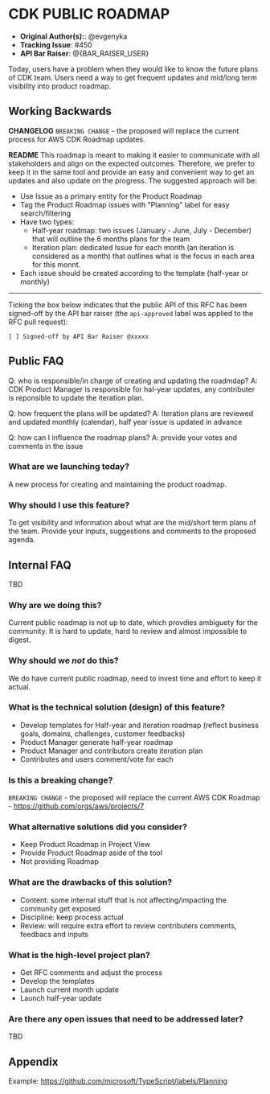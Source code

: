 # CDK PUBLIC ROADMAP

* **Original Author(s):**: @evgenyka
* **Tracking Issue**: #450
* **API Bar Raiser**: @{BAR_RAISER_USER}

Today, users have a problem when they would like to know the future plans of CDK team. Users need a way to get frequent updates and mid/long term visibility into product roadmap.

## Working Backwards

**CHANGELOG** 
`BREAKING CHANGE` - the proposed will replace the current process for AWS CDK Roadmap updates.

**README**
This roadmap is meant to making it easier to communicate with all stakeholders and align on the expected outcomes. Therefore, we prefer to keep it in the same tool and provide an easy and convenient way to get an updates and also update on the progress.
The suggested approach will be:
- Use Issue as a primary entity for the Product Roadmap
- Tag the Product Roadmap issues with "Planning" label for easy search/filtering
- Have two types:
    - Half-year roadmap: two issues (January - June, July - December) that will outline the 6 months plans for the team
    - Iteration plan: dedicated Issue for each month (an iteration is considered as a month) that outlines what is the focus in each area for this monnt.
- Each issue should be created according to the template (half-year or monthly)

---

Ticking the box below indicates that the public API of this RFC has been
signed-off by the API bar raiser (the `api-approved` label was applied to the
RFC pull request):

```
[ ] Signed-off by API Bar Raiser @xxxxx
```

## Public FAQ

Q: who is responsible/in charge of creating and updating the roadmdap?
A: CDK Product Manager is responsible for hal-year updates, any contributer is reponsible to update the iteration plan.

Q: how frequent the plans will be updated?
A: Iteration plans are reviewed and updated monthly (calendar), half year issue is updated in advance

Q: how can I influence the roadmap plans? 
A: provide your votes and comments in the issue 

### What are we launching today?

A new process for creating and maintaining the product roadmap. 

### Why should I use this feature?

To get visibility and information about what are the mid/short term plans of the team.
Provide your inputs, suggestions and comments to the proposed agenda.

## Internal FAQ
TBD

### Why are we doing this?

Current public roadmap is not up to date, which provdies ambiguety for the community.
It is hard to update, hard to review and almost impossible to digest.

### Why should we _not_ do this?

We do have current public roadmap, need to invest time and effort to keep it actual.

### What is the technical solution (design) of this feature?

- Develop templates for Half-year and iteration roadmap (reflect business goals, domains, challenges, customer feedbacks)
- Product Manager generate half-year roadmap
- Product Manager and contributors create iteration plan
- Contributes and users comment/vote for each

### Is this a breaking change?

`BREAKING CHANGE` - the proposed will replace the current  AWS CDK Roadmap - https://github.com/orgs/aws/projects/7

### What alternative solutions did you consider?

- Keep Product Roadmap in Project View
- Provide Product Roadmap aside of the tool
- Not providing Roadmap

### What are the drawbacks of this solution?

- Content: some internal stuff that is not affecting/impacting the community get exposed
- Discipline: keep process actual
- Review: will require extra effort to review contributers comments, feedbacs and inputs 

### What is the high-level project plan?

- Get RFC comments and adjust the process
- Develop the templates
- Launch current month update
- Launch half-year update

### Are there any open issues that need to be addressed later?

TBD

## Appendix

Example: <https://github.com/microsoft/TypeScript/labels/Planning>